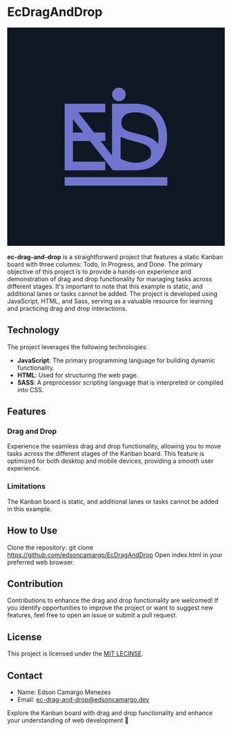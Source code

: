 # EcDragAndDrop

![EcDragAndDrop](./assets/images/icon.jpg)

**ec-drag-and-drop** is a straightforward project that features a static Kanban board with three columns: Todo, In Progress, and Done. The primary objective of this project is to provide a hands-on experience and demonstration of drag and drop functionality for managing tasks across different stages. It's important to note that this example is static, and additional lanes or tasks cannot be added. The project is developed using JavaScript, HTML, and Sass, serving as a valuable resource for learning and practicing drag and drop interactions.

## Technology

The project leverages the following technologies:

- **JavaScript**: The primary programming language for building dynamic functionality.
- **HTML**: Used for structuring the web page.
- **SASS**: A preprocessor scripting language that is interpreted or compiled into CSS.

## Features

### Drag and Drop

Experience the seamless drag and drop functionality, allowing you to move tasks across the different stages of the Kanban board. This feature is optimized for both desktop and mobile devices, providing a smooth user experience.

### Limitations

The Kanban board is static, and additional lanes or tasks cannot be added in this example.

## How to Use

Clone the repository: git clone https://github.com/edsoncamargo/EcDragAndDrop
Open index.html in your preferred web browser.

## Contribution

Contributions to enhance the drag and drop functionality are welcomed! If you identify opportunities to improve the project or want to suggest new features, feel free to open an issue or submit a pull request.

## License

This project is licensed under the [MIT LECINSE](./LICENSE).

## Contact

- Name: Edson Camargo Menezes
- Email: ec-drag-and-drop@edsoncamargo.dev

Explore the Kanban board with drag and drop functionality and enhance your understanding of web development 🚀
